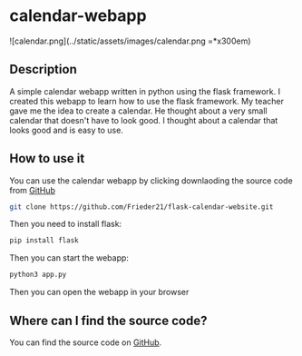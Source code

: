 # calendar-webapp

![calendar.png](../static/assets/images/calendar.png =*x300em)

## Description

A simple calendar webapp written in python using the flask framework. I created this webapp to learn how to use the flask framework. My teacher gave me the idea to create a calendar. He thought about a very small calendar that doesn't have to look good. I thought about a calendar that looks good and is easy to use.

## How to use it

You can use the calendar webapp by clicking downlaoding the source code from [GitHub](https://github.com/Frieder21/flask-calendar-website)

```bash
git clone https://github.com/Frieder21/flask-calendar-website.git
```

Then you need to install flask:

```bash
pip install flask
```

Then you can start the webapp:

```bash
python3 app.py
```

Then you can open the webapp in your browser

## Where can I find the source code?

You can find the source code on [GitHub](https://github.com/Frieder21/flask-calendar-website).